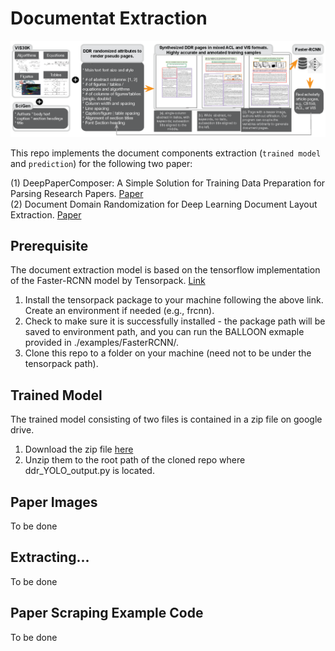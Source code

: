# Documentat Extraction
<p align="center">
  <img src="pipeline.png" width="800">
</p>

This repo implements the document components extraction (`trained model` and `prediction`) for the following two paper:

(1) DeepPaperComposer: A Simple Solution for Training Data Preparation for Parsing Research Papers. [Paper](https://aclanthology.org/2020.sdp-1.10.pdf)  
(2) Document Domain Randomization for Deep Learning
Document Layout Extraction. [Paper](https://arxiv.org/pdf/2105.14931.pdf)

## Prerequisite
The document extraction model is based on the tensorflow implementation of the Faster-RCNN model by Tensorpack. [Link](https://github.com/tensorpack/tensorpack/tree/master)

1. Install the tensorpack package to your machine following the above link. Create an environment if needed (e.g., frcnn).
2. Check to make sure it is successfully installed - the package path will be saved to environment path, and you can run the BALLOON exmaple provided in ./examples/FasterRCNN/.
3. Clone this repo to a folder on your machine (need not to be under the tensorpack path).

## Trained Model
The trained model consisting of two files is contained in a zip file on google drive.
1. Download the zip file [here](https://drive.google.com/file/d/13i7JaHeQp5hCpyDAVHoGjA1pnhJWTQa_/view?usp=sharing)
2. Unzip them to the root path of the cloned repo where ddr_YOLO_output.py is located.

## Paper Images
To be done

## Extracting...
To be done

## Paper Scraping Example Code
To be done